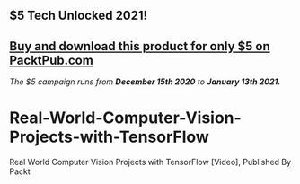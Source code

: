 ## $5 Tech Unlocked 2021!
[Buy and download this product for only $5 on PacktPub.com](https://www.packtpub.com/)
-----
*The $5 campaign         runs from __December 15th 2020__ to __January 13th 2021.__*

# Real-World-Computer-Vision-Projects-with-TensorFlow
Real World Computer Vision Projects with TensorFlow [Video], Published By Packt
